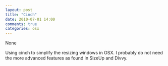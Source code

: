 ```yaml
---
layout: post
title: "Cinch"
date: 2010-07-01 14:00
comments: true
categories: osx
---
```


None


Using cinch to simplify the resizing windows in OSX. I probably do not need the more advanced features as found in SizeUp and Divvy.

